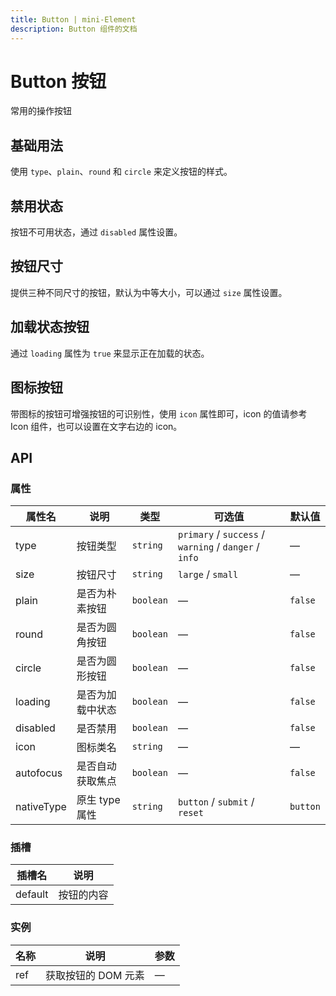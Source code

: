 ```yaml
---
title: Button | mini-Element
description: Button 组件的文档
---
```


# Button 按钮

常用的操作按钮

## 基础用法

使用 `type`、`plain`、`round` 和 `circle` 来定义按钮的样式。

<preview path="../demo/Button/Basic.vue" title="基础用法" description="Button组件的基础用法"></preview>

## 禁用状态

按钮不可用状态，通过 `disabled` 属性设置。

<preview path="../demo/Button/Disabled.vue" title="禁用状态" description="通过 disabled 属性设置按钮为禁用状态"></preview>

## 按钮尺寸

提供三种不同尺寸的按钮，默认为中等大小，可以通过 `size` 属性设置。

<preview path="../demo/Button/Size.vue" title="按钮尺寸" description="通过 size 属性设置按钮大小"></preview>

## 加载状态按钮

通过 `loading` 属性为 `true` 来显示正在加载的状态。

<preview path="../demo/Button/Loading.vue" title="按钮样式" description="通过 plain 和 round 属性设置按钮样式"></preview>

## 图标按钮

带图标的按钮可增强按钮的可识别性，使用 `icon` 属性即可，icon 的值请参考 Icon 组件，也可以设置在文字右边的 icon。

<preview path="../demo/Button/Icon.vue" title="图标按钮" description="带图标的按钮"></preview>

## API

### 属性

| 属性名     | 说明             | 类型      | 可选值                                                | 默认值   |
| ---------- | ---------------- | --------- | ----------------------------------------------------- | -------- |
| type       | 按钮类型         | `string`  | `primary` / `success` / `warning` / `danger` / `info` | —        |
| size       | 按钮尺寸         | `string`  | `large` / `small`                                     | —        |
| plain      | 是否为朴素按钮   | `boolean` | —                                                     | `false`  |
| round      | 是否为圆角按钮   | `boolean` | —                                                     | `false`  |
| circle     | 是否为圆形按钮   | `boolean` | —                                                     | `false`  |
| loading    | 是否为加载中状态 | `boolean` | —                                                     | `false`  |
| disabled   | 是否禁用         | `boolean` | —                                                     | `false`  |
| icon       | 图标类名         | `string`  | —                                                     | —        |
| autofocus  | 是否自动获取焦点 | `boolean` | —                                                     | `false`  |
| nativeType | 原生 type 属性   | `string`  | `button` / `submit` / `reset`                         | `button` |

### 插槽

| 插槽名  | 说明       |
| ------- | ---------- |
| default | 按钮的内容 |

### 实例

| 名称 | 说明                | 参数 |
| ---- | ------------------- | ---- |
| ref  | 获取按钮的 DOM 元素 | —    |
